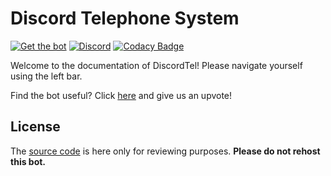 # Discord Telephone System

[![Get the bot](https://img.shields.io/badge/Discord-Get_The_Bot-7289DA.svg)](https://discordapp.com/oauth2/authorize?client_id=224662505157427200&scope=bot) [![Discord](https://img.shields.io/badge/Discord-Support_Server-7289DA.svg)](https://discord.gg/RN7pxrB) [![Codacy Badge](https://api.codacy.com/project/badge/Grade/e43f2cd06bca428c8389c8f0378a85bc)](https://www.codacy.com/app/austinhuang0131/discordtel?utm_source=github.com&amp;utm_medium=referral&amp;utm_content=austinhuang0131/discordtel&amp;utm_campaign=Badge_Grade)

Welcome to the documentation of DiscordTel! Please navigate yourself using the left bar.

Find the bot useful? Click [here](https://discordbots.org/bot/224662505157427200) and give us an upvote!

## License
The [source code](https://github.com/austinhuang0131/discordtel) is here only for reviewing purposes. **Please do not rehost this bot.**
